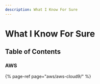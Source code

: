 ```yaml
---
description: What I Know For Sure
---
```


# What I Know For Sure

## Table of Contents

### AWS

{% page-ref page="aws/aws-cloud9/" %}





